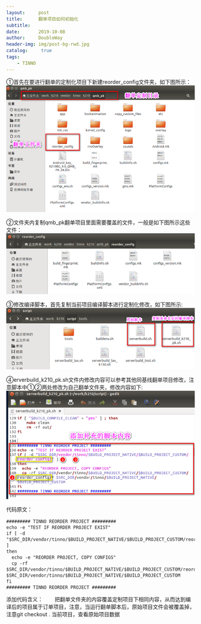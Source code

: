 ```yaml
---
layout:     post
title:      翻单项目如何初始化
subtitle:   
date:       2019-10-08
author:     DoubleWay
header-img: img/post-bg-rwd.jpg
catalog: 	 true
tags:
    - TINNO
---
```



①首先在要进行翻单的定制化项目下新建reorder_config文件夹，如下图所示：
![GitHub](https://raw.githubusercontent.com/DoubleWay/DoubleWay.github.io/master/img/2019-10-08/2019-10-08-1.1.png)


②文件夹内复制qmb_pk翻单项目里面需要覆盖的文件，一般是如下图所示这些文件：
![GitHub](https://raw.githubusercontent.com/DoubleWay/DoubleWay.github.io/master/img/2019-10-08/2019-10-08-1.2.png)


③修改编译脚本，首先复制当前项目编译脚本进行定制化修改，如下图所示:
![GitHub](https://raw.githubusercontent.com/DoubleWay/DoubleWay.github.io/master/img/2019-10-08/2019-10-08-1.3.png)


④erverbuild_k210_pk.sh文件内修改内容可以参考其他同基线翻单项目修改，注意脚本中①②两处修改为自己翻单文件夹，修改内容如下:
![GitHub](https://raw.githubusercontent.com/DoubleWay/DoubleWay.github.io/master/img/2019-10-08/2019-10-08-1.4.png)

代码原文：
``````````
######### TINNO REORDER PROJECT ######### 
echo -e "TEST IF REORDER PROJECT EXIST"
if [ -d "$SRC_DIR/vendor/tinno/$BUILD_PROJECT_NATIVE/$BUILD_PROJECT_CUSTOM/reorder_config/" ]
then
  echo -e "REORDER PROJECT, COPY CONFIGS"
  cp -rf $SRC_DIR/vendor/tinno/$BUILD_PROJECT_NATIVE/$BUILD_PROJECT_CUSTOM/reorder_config/* $SRC_DIR/vendor/tinno/$BUILD_PROJECT_NATIVE/$BUILD_PROJECT_CUSTOM
fi
######### TINNO REORDER PROJECT #########
`````````````````````
添加代码含义：
       把翻单文件夹的内容覆盖定制项目下相同内容，从而达到编译后的项目属于订单项目，注意，当运行翻单脚本后，原始项目文件会被覆盖掉，注意git checkout . 当前项目，查看原始项目数据

